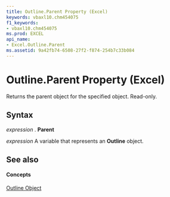 ```yaml
---
title: Outline.Parent Property (Excel)
keywords: vbaxl10.chm454075
f1_keywords:
- vbaxl10.chm454075
ms.prod: EXCEL
api_name:
- Excel.Outline.Parent
ms.assetid: 9a42fb74-6508-27f2-f874-254b7c33b084
---
```



# Outline.Parent Property (Excel)

Returns the parent object for the specified object. Read-only.


## Syntax

 _expression_ . **Parent**

 _expression_ A variable that represents an **Outline** object.


## See also


#### Concepts


[Outline Object](outline-object-excel.md)

